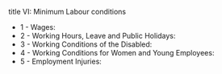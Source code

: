 title VI: Minimum Labour conditions

<ul>
			<li>1 - Wages: <ul>
			</ul></li>			<li>2 - Working Hours, Leave and Public Holidays: <ul>
			</ul></li>			<li>3 - Working Conditions of the Disabled: <ul>
			</ul></li>			<li>4 - Working Conditions for Women and Young Employees: <ul>
			</ul></li>			<li>5 - Employment Injuries: <ul>
			</ul></li></ul>